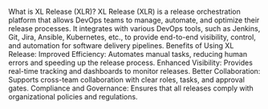 What is XL Release (XLR)?
XL Release (XLR) is a release orchestration platform that allows DevOps teams to manage, automate, and optimize their release processes. It integrates with various DevOps tools, such as Jenkins, Git, Jira, Ansible, Kubernetes, etc., to provide end-to-end visibility, control, and automation for software delivery pipelines.
Benefits of Using XL Release:
Improved Efficiency: Automates manual tasks, reducing human errors and speeding up the release process.
Enhanced Visibility: Provides real-time tracking and dashboards to monitor releases.
Better Collaboration: Supports cross-team collaboration with clear roles, tasks, and approval gates.
Compliance and Governance: Ensures that all releases comply with organizational policies and regulations.
